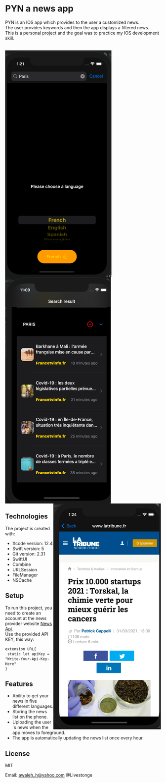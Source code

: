 # PYN a news app

PYN is an IOS app which provides to the user a customized news.<br/> The user provides keywords and then the app displays a filtered news.<br/>
This is a personal project and the goal was to practice my IOS development skill.
<br><br>

<img align="left" src="images/Keyword.png">
<img align="center" src="images/Screenshot.png"><br/>
<img align="right" src="images/Article.png">

## Technologies

The project is created with:<br/>

* Xcode version: 12.4
* Swift version: 5
* Git version: 2.31
* SwiftUI
* Combine
* URLSession
* FileManager
* NSCache

## Setup

To run this project, you need to create an account at the news provider website [News Api](https://newsapi.org).<br/>
Use the provided API KEY, this way:

```
extension URL{
 static let apiKey = "Write-Your-Api-Key-Here"
}
```

## Features

* Ability to get your news in five different languages.
* Storing the news list on the phone.
* Uploading the user´s news when the app moves to foreground.
* The app is automatically updating the news list once every hour.

## License

MIT

Email: awaleh_h@yahoo.com
@Livestonge
